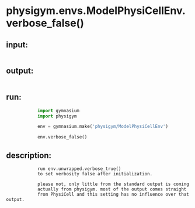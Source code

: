 # physigym.envs.ModelPhysiCellEnv.verbose_false()


## input:
```

```

## output:
```

```

## run:
```python
            import gymnasium
            import physigym

            env = gymnasium.make('physigym/ModelPhysiCellEnv')

            env.verbose_false()

```

## description:
```
            run env.unwrapped.verbose_true()
            to set verbosity false after initialization.

            please not, only little from the standard output is coming
            actually from physigym. most of the output comes straight
            from PhysiCell and this setting has no influence over that output.
        
```